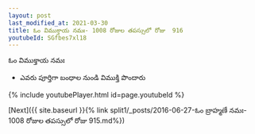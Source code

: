 ```yaml
---
layout: post
last_modified_at: 2021-03-30
title: ఓం విముక్తాయ నమః- 1008 రోజుల తపస్సులో రోజు  916
youtubeId: SGfbes7xl18
---
```

 
 
 ఓం విముక్తాయ నమః  
 
 -  ఎవరు పూర్తిగా బంధాల నుండి విముక్తి పొందారు 
 
  
 
  
 
 
 
 
 
 


{% include youtubePlayer.html id=page.youtubeId %}
 
[Next]({{ site.baseurl }}{% link  split1/_posts/2016-06-27-ఓం బ్రాహ్మణే నమః- 1008 రోజుల తపస్సులో రోజు  915.md%})
 
